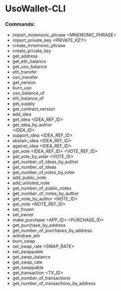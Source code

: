 # UsoWallet-CLI
### Commands:
* import_mnemonic_phrase <PASSWORD> <MNEMONIC_PHRASE>
* import_private_key <PASSWORD> <PRIVATE_KEY>
* create_mnemonic_phrase
* create_private_key
* get_address
* get_eth_balance
* get_uso_balance
* eth_transfer <PASSWORD> <TO> <VALUE>
* uso_transfer <PASSWORD> <TO> <VALUE>
* get_version
* burn_uso <PASSWORD> <VALUE>
* uso_balance_of <ADDRESS>
* eth_balance_of <ADDRESS>
* get_supply
* get_contract_version
* add_idea <PASSWORD> <DESCRIPTION>
* get_idea <IDEA_REF_ID>
* get_idea_by_author <ADDRESS> <IDEA_ID>
* support_idea <PASSWORD> <IDEA_REF_ID> <COMMENT>
* abstain_idea <PASSWORD> <IDEA_REF_ID> <COMMENT>
* against_idea <PASSWORD> <IDEA_REF_ID> <COMMENT>
* get_vote <IDEA_REF_ID> <VOTE_REF_ID>
* get_vote_by_voter <VOTER> <VOTE_ID>
* get_number_of_ideas_by_author <AUTHOR>
* get_number_of_ideas
* get_number_of_votes_by_voter <VOTER>
* add_public_note <PASSWORD> <CONTENT>
* add_unlisted_note <PASSWORD> <CONTENT>
* get_number_of_public_notes
* get_number_of_notes_by_author <AUTHOR>
* get_note_by_author <AUTHOR> <NOTE_ID>
* get_note <NOTE_REF_ID>
* set_frozen <FROZEN>
* set_owner <OWNER>
* make_purchase <PASSWORD> <APP_ID> <PURCHASE_ID> <COST>
* get_purchase_by_address <ADDRESS> <ID>
* get_number_of_purchases_by_address <ADDRESS>
* withdraw_eth <PASSWORD> <VALUE>
* burn_swap <PASSWORD> <VALUE>
* set_swap_rate <PASSWORD> <SWAP_RATE>
* set_swappable <PASSWORD> <SWAPPABLE>
* get_swap_balance
* get_swap_rate
* get_swappable
* get_transaction <TX_ID>
* get_number_of_transactions
* get_number_of_transactions_by_address <ADDRESS>